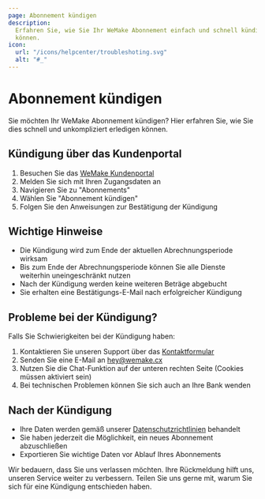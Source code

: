 ```yaml
---
page: Abonnement kündigen
description:
  Erfahren Sie, wie Sie Ihr WeMake Abonnement einfach und schnell kündigen
  können.
icon:
  url: "/icons/helpcenter/troubleshoting.svg"
  alt: "#_"
---
```


# Abonnement kündigen

Sie möchten Ihr WeMake Abonnement kündigen? Hier erfahren Sie, wie Sie dies
schnell und unkompliziert erledigen können.

## Kündigung über das Kundenportal

1. Besuchen Sie das
   [WeMake Kundenportal](https://billing.wemake.cx/p/login/14k14gcHy75I2GYcMM)
2. Melden Sie sich mit Ihren Zugangsdaten an
3. Navigieren Sie zu "Abonnements"
4. Wählen Sie "Abonnement kündigen"
5. Folgen Sie den Anweisungen zur Bestätigung der Kündigung

## Wichtige Hinweise

- Die Kündigung wird zum Ende der aktuellen Abrechnungsperiode wirksam
- Bis zum Ende der Abrechnungsperiode können Sie alle Dienste weiterhin
  uneingeschränkt nutzen
- Nach der Kündigung werden keine weiteren Beträge abgebucht
- Sie erhalten eine Bestätigungs-E-Mail nach erfolgreicher Kündigung

## Probleme bei der Kündigung?

Falls Sie Schwierigkeiten bei der Kündigung haben:

1. Kontaktieren Sie unseren Support über das [Kontaktformular](/contact)
2. Senden Sie eine E-Mail an <hey@wemake.cx>
3. Nutzen Sie die Chat-Funktion auf der unteren rechten Seite (Cookies müssen
   aktiviert sein)
4. Bei technischen Problemen können Sie sich auch an Ihre Bank wenden

## Nach der Kündigung

- Ihre Daten werden gemäß unserer [Datenschutzrichtlinien](/legal/privacy)
  behandelt
- Sie haben jederzeit die Möglichkeit, ein neues Abonnement abzuschließen
- Exportieren Sie wichtige Daten vor Ablauf Ihres Abonnements

Wir bedauern, dass Sie uns verlassen möchten. Ihre Rückmeldung hilft uns,
unseren Service weiter zu verbessern. Teilen Sie uns gerne mit, warum Sie sich
für eine Kündigung entschieden haben.
